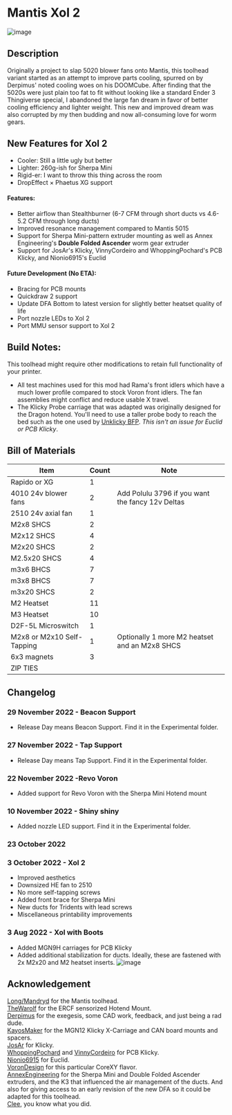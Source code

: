 # Mantis Xol 2
![image](https://cdn.discordapp.com/attachments/929168771216723968/1020895467674026024/unknown.png)

## Description
Originally a project to slap 5020 blower fans onto Mantis, this toolhead variant started as an attempt to improve parts cooling, spurred on by Derpimus' noted cooling woes on his DOOMCube. After finding that the 5020s were just plain too fat to fit without looking like a standard Ender 3 Thingiverse special, I abandoned the large fan dream in favor of better cooling efficiency and lighter weight. This new and improved dream was also corrupted by my then budding and now all-consuming love for worm gears.

## New Features for Xol 2
 - Cooler: Still a little ugly but better
 - Lighter: 260g-ish for Sherpa Mini
 - Rigid-er: I want to throw this thing across the room
 - DropEffect × Phaetus XG support 

#### Features:
 - Better airflow than Stealthburner (6-7 CFM through short ducts vs 4.6-5.2 CFM through long ducts)
 - Improved resonance management compared to Mantis 5015
 - Support for Sherpa Mini-pattern extruder mounting as well as Annex Engineering's **Double Folded Ascender** worm gear extruder
 - Support for JosAr's Klicky, VinnyCordeiro and WhoppingPochard's PCB Klicky, and Nionio6915's Euclid
 
#### Future Development (No ETA):
 - Bracing for PCB mounts
 - Quickdraw 2 support
 - Update DFA Bottom to latest version for slightly better heatset quality of life
 - Port nozzle LEDs to Xol 2
 - Port MMU sensor support to Xol 2

## Build Notes:
This toolhead might require other modifications to retain full functionality of your printer. 
 - All test machines used for this mod had Rama's front idlers which have a much lower profile compared to stock Voron front idlers. The fan assemblies might conflict and reduce usable X travel.
 - The Klicky Probe carriage that was adapted was originally designed for the Dragon hotend. You'll need to use a taller probe body to reach the bed such as the one used by [Unklicky BFP](https://github.com/majarspeed/Unklicky). *This isn't an issue for Euclid or PCB Klicky*.
## Bill of Materials 
|Item|Count|Note|
|----|-|--|
|Rapido or XG|1|
|4010 24v blower fans|2|Add Polulu 3796 if you want the fancy 12v Deltas|
|2510 24v axial fan|1|
|M2x8 SHCS|2|
|M2x12 SHCS|4|
|M2x20 SHCS|2|
|M2.5x20 SHCS|4|
|m3x6 BHCS|7|
|m3x8 BHCS|7|
|m3x20 SHCS|2|
|M2 Heatset|11|
|M3 Heatset|10|
|D2F-5L Microswitch|1|
|M2x8 or M2x10 Self-Tapping|1|Optionally 1 more M2 heatset and an M2x8 SHCS|
|6x3 magnets|3|
|ZIP TIES||
## Changelog
### 29 November 2022 - Beacon Support
- Release Day means Beacon Support. Find it in the Experimental folder.
### 27 November 2022 - Tap Support
- Release Day means Tap Support. Find it in the Experimental folder.
### 22 November 2022 -Revo Voron
- Added support for Revo Voron with the Sherpa Mini Hotend mount
### 10 November 2022 - Shiny shiny
- Added nozzle LED support. Find it in the Experimental folder.
### 23 October 2022
### 3 October 2022 - Xol 2
- Improved aesthetics
- Downsized HE fan to 2510
- No more self-tapping screws
- Added front brace for Sherpa Mini
- New ducts for Tridents with lead screws
- Miscellaneous printability improvements
### 3 Aug 2022 - Xol with Boots
- Added MGN9H carriages for PCB Klicky
- Added additional stabilization for ducts. Ideally, these are fastened with 2x M2x20 and M2 heatset inserts.
![image](https://user-images.githubusercontent.com/86749712/182743176-836717be-50c4-4e77-87a8-01fd74bdcb33.png)

## Acknowledgement
[Long/Mandryd](https://github.com/mandryd/VoronUsers/tree/master/printer_mods/Long/Mantis_Dual_5015) for the Mantis toolhead.<br/>
[TheWarolf](https://github.com/TheWarolf/Voron-Personal-Mods/tree/main/V2/Long_Mantis_Toolhead) for the ERCF sensorized Hotend Mount.<br/>
[Derpimus](https://github.com/lraithel15133) for the exegesis, some CAD work, feedback, and just being a rad dude.<br/>
[KayosMaker](https://github.com/KayosMaker) for the MGN12 Klicky X-Carriage and CAN board mounts and spacers.<br/>
[JosAr](https://github.com/jlas1/Klicky-Probe) for Klicky.<br/>
[WhoppingPochard](https://github.com/tanaes) and [VinnyCordeiro](https://github.com/VinnyCordeiro/) for PCB Klicky.<br/>
[Nionio6915](https://github.com/nionio6915/Euclid_Probe) for Euclid. <br/>
[VoronDesign](https://github.com/VoronDesign) for this particular CoreXY flavor.<br/>
[AnnexEngineering](https://github.com/Annex-Engineering) for the Sherpa Mini and Double Folded Ascender extruders, and the K3 that influenced the air management of the ducts. And also for giving access to an early revision of the new DFA so it could be adapted for this toolhead.<br/>
[Clee](https://github.com/clee), you know what you did.
